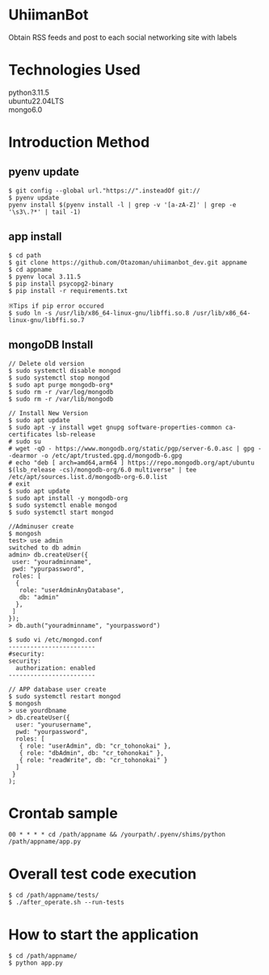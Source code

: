 # UhiimanBot  
Obtain RSS feeds and post to each social networking site with labels  

# Technologies Used  
python3.11.5  
ubuntu22.04LTS  
mongo6.0  

# Introduction Method  
## pyenv  update
```
$ git config --global url."https://".insteadOf git://
$ pyenv update
pyenv install $(pyenv install -l | grep -v '[a-zA-Z]' | grep -e '\s3\.?*' | tail -1)
```

##  app install
```
$ cd path
$ git clone https://github.com/Otazoman/uhiimanbot_dev.git appname  
$ cd appname
$ pyenv local 3.11.5
$ pip install psycopg2-binary
$ pip install -r requirements.txt

※Tips if pip error occured
$ sudo ln -s /usr/lib/x86_64-linux-gnu/libffi.so.8 /usr/lib/x86_64-linux-gnu/libffi.so.7
```

## mongoDB Install
```
// Delete old version
$ sudo systemctl disable mongod
$ sudo systemctl stop mongod
$ sudo apt purge mongodb-org*
$ sudo rm -r /var/log/mongodb
$ sudo rm -r /var/lib/mongodb

// Install New Version
$ sudo apt update
$ sudo apt -y install wget gnupg software-properties-common ca-certificates lsb-release
# sudo su
# wget -qO - https://www.mongodb.org/static/pgp/server-6.0.asc | gpg --dearmor -o /etc/apt/trusted.gpg.d/mongodb-6.gpg
# echo "deb [ arch=amd64,arm64 ] https://repo.mongodb.org/apt/ubuntu $(lsb_release -cs)/mongodb-org/6.0 multiverse" | tee /etc/apt/sources.list.d/mongodb-org-6.0.list
# exit
$ sudo apt update
$ sudo apt install -y mongodb-org
$ sudo systemctl enable mongod
$ sudo systemctl start mongod

//Adminuser create
$ mongosh
test> use admin
switched to db admin
admin> db.createUser({
 user: "youradminname",
 pwd: "ypurpassword",
 roles: [
  {
   role: "userAdminAnyDatabase",
   db: "admin"
  },
 ]
});
> db.auth("youradminname", "yourpassword")

$ sudo vi /etc/mongod.conf
------------------------
#security:
security:
  authorization: enabled
------------------------

// APP database user create
$ sudo systemctl restart mongod
$ mongosh
> use yourdbname
> db.createUser({
  user: "yourusername",
  pwd: "yourpassword",
  roles: [
   { role: "userAdmin", db: "cr_tohonokai" },
   { role: "dbAdmin", db: "cr_tohonokai" },
   { role: "readWrite", db: "cr_tohonokai" }
  ]
 }
);
```  

# Crontab sample
```  
00 * * * * cd /path/appname && /yourpath/.pyenv/shims/python /path/appname/app.py
```  
# Overall test code execution
```  
$ cd /path/appname/tests/
$ ./after_operate.sh --run-tests
```  

# How to start the application  
```  
$ cd /path/appname/
$ python app.py
```  
